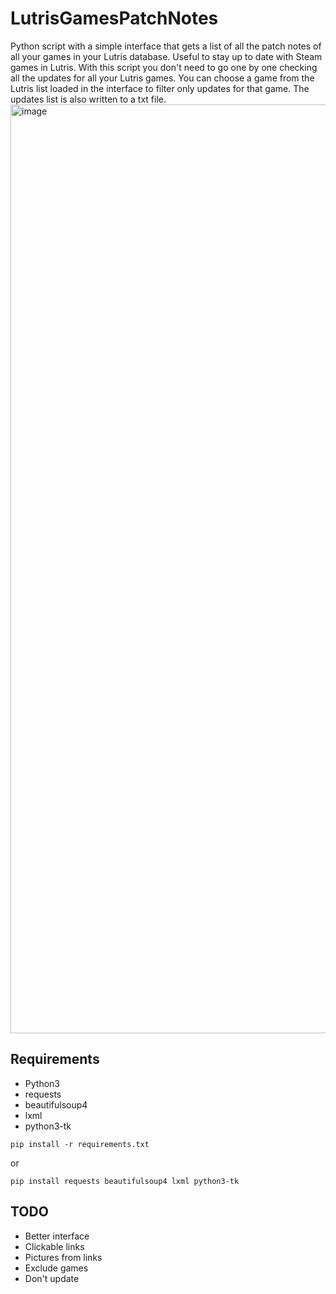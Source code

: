 # LutrisGamesPatchNotes
Python script with a simple interface that gets a list of all the patch notes of all your games in your Lutris database.
Useful to stay up to date with Steam games in Lutris.
With this script you don't need to go one by one checking all the updates for all your Lutris games.
You can choose a game from the Lutris list loaded in the interface to filter only updates for that game.
The updates list is also written to a txt file.
<img width="1767" height="1486" alt="image" src="https://github.com/user-attachments/assets/4227f8fd-eb42-416d-98d2-5426ee49f424" />


## Requirements
- Python3
- requests
- beautifulsoup4
- lxml
- python3-tk

```
pip install -r requirements.txt
```
or
```
pip install requests beautifulsoup4 lxml python3-tk
```
## TODO
- Better interface
- Clickable links
- Pictures from links
- Exclude games
- Don't update
